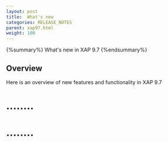 ```yaml
---
layout: post
title:  What's new
categories: RELEASE_NOTES
parent: xap97.html
weight: 100
---
```


{%summary%} What's new in XAP 9.7 {%endsummary%}

## Overview
Here is an overview of new features and functionality in XAP 9.7

# ........


# ........

